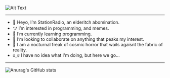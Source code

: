 ![Alt Text](https://64.media.tumblr.com/1f52b709b7f0ebbda06e13adfb34a485/c579477dafa3b162-2e/s1280x1920/16b474b27928b212186d438d347bfaf2d6532d40.gifv)

---

- 👋  Heyo, I’m StationRadio, an elderitch abomination.
- ツ  I’m interested in programming, and memes.
- 🧠  I’m currently learning programming.
- 🔧  I’m looking to collaborate on anything that peaks my interest.
- 🦇 I am a nocturnal freak of cosmic horror that wails agaisnt the fabric of reality.
- ಠ_ಠ  I have no idea what I'm doing, but here we go...

---

![Anurag's GitHub stats](https://github-readme-stats.vercel.app/api?username=stationradio&show_icons=true&theme=radical)

<!---
StationRadio/StationRadio is a ✨ special ✨ repository because its `README.md` (this file) appears on your GitHub profile.
You can click the Preview link to take a look at your changes.
--->
